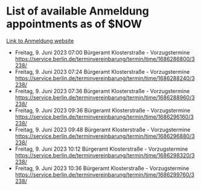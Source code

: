 # List of available Anmeldung appointments as of $NOW
[Link to Anmeldung website](https://service.berlin.de/terminvereinbarung/termin/tag.php?termin=1&anliegen[]=120686&dienstleisterlist=122210,122217,327316,122219,327312,122227,327314,122231,327346,122243,327348,122254,122252,329742,122260,329745,122262,329748,122271,327278,122273,327274,122277,327276,330436,122280,327294,122282,327290,122284,327292,122291,327270,122285,327266,122286,327264,122296,327268,150230,329760,122297,327286,122294,327284,122312,329763,122314,329775,122304,327330,122311,327334,122309,327332,317869,122281,327352,122279,329772,122283,122276,327324,122274,327326,122267,329766,122246,327318,122251,327320,122257,327322,122208,327298,122226,327300&herkunft=http%3A%2F%2Fservice.berlin.de%2Fdienstleistung%2F120686%2F)
- Freitag, 9. Juni 2023 07:00 Bürgeramt Klosterstraße - Vorzugstermine https://service.berlin.de/terminvereinbarung/termin/time/1686286800/3238/
- Freitag, 9. Juni 2023 07:24 Bürgeramt Klosterstraße - Vorzugstermine https://service.berlin.de/terminvereinbarung/termin/time/1686288240/3238/
- Freitag, 9. Juni 2023 07:36 Bürgeramt Klosterstraße - Vorzugstermine https://service.berlin.de/terminvereinbarung/termin/time/1686288960/3238/
- Freitag, 9. Juni 2023 09:36 Bürgeramt Klosterstraße - Vorzugstermine https://service.berlin.de/terminvereinbarung/termin/time/1686296160/3238/
- Freitag, 9. Juni 2023 09:48 Bürgeramt Klosterstraße - Vorzugstermine https://service.berlin.de/terminvereinbarung/termin/time/1686296880/3238/
- Freitag, 9. Juni 2023 10:12 Bürgeramt Klosterstraße - Vorzugstermine https://service.berlin.de/terminvereinbarung/termin/time/1686298320/3238/
- Freitag, 9. Juni 2023 10:36 Bürgeramt Klosterstraße - Vorzugstermine https://service.berlin.de/terminvereinbarung/termin/time/1686299760/3238/

